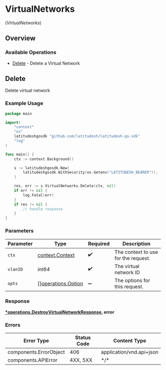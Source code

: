 # VirtualNetworks
(*VirtualNetworks*)

## Overview

### Available Operations

* [Delete](#delete) - Delete a Virtual Network

## Delete

Delete virtual network


### Example Usage

```go
package main

import(
	"context"
	"os"
	latitudeshgosdk "github.com/latitudesh/latitudesh-go-sdk"
	"log"
)

func main() {
    ctx := context.Background()

    s := latitudeshgosdk.New(
        latitudeshgosdk.WithSecurity(os.Getenv("LATITUDESH_BEARER")),
    )

    res, err := s.VirtualNetworks.Delete(ctx, nil)
    if err != nil {
        log.Fatal(err)
    }
    if res != nil {
        // handle response
    }
}
```

### Parameters

| Parameter                                                | Type                                                     | Required                                                 | Description                                              |
| -------------------------------------------------------- | -------------------------------------------------------- | -------------------------------------------------------- | -------------------------------------------------------- |
| `ctx`                                                    | [context.Context](https://pkg.go.dev/context#Context)    | :heavy_check_mark:                                       | The context to use for the request.                      |
| `vlanID`                                                 | *int64*                                                  | :heavy_check_mark:                                       | The virtual network ID                                   |
| `opts`                                                   | [][operations.Option](../../models/operations/option.md) | :heavy_minus_sign:                                       | The options for this request.                            |

### Response

**[*operations.DestroyVirtualNetworkResponse](../../models/operations/destroyvirtualnetworkresponse.md), error**

### Errors

| Error Type               | Status Code              | Content Type             |
| ------------------------ | ------------------------ | ------------------------ |
| components.ErrorObject   | 406                      | application/vnd.api+json |
| components.APIError      | 4XX, 5XX                 | \*/\*                    |